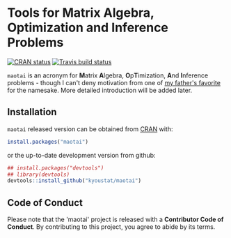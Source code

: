 
<!-- README.md is generated from README.Rmd. Please edit that file -->
Tools for Matrix Algebra, Optimization and Inference Problems
=============================================================

<!-- badges: start -->
[![CRAN status](https://www.r-pkg.org/badges/version/maotai)](https://CRAN.R-project.org/package=maotai) [![Travis build status](https://travis-ci.org/kyoustat/maotai.svg?branch=master)](https://travis-ci.org/kyoustat/maotai) <!-- badges: end -->

`maotai` is an acronym for **M**atrix **A**lgebra, **O**p**T**imization, **A**nd **I**nference problems - though I can't deny motivation from one of [my father's favorite](https://en.wikipedia.org/wiki/Maotai) for the namesake. More detailed introduction will be added later.

Installation
------------

`maotai` released version can be obtained from [CRAN](https://CRAN.R-project.org/package=maotai) with:

``` r
install.packages("maotai")
```

or the up-to-date development version from github:

``` r
## install.packages("devtools")
## library(devtools)
devtools::install_github("kyoustat/maotai")
```

Code of Conduct
---------------

Please note that the 'maotai' project is released with a **Contributor Code of Conduct**. By contributing to this project, you agree to abide by its terms.
